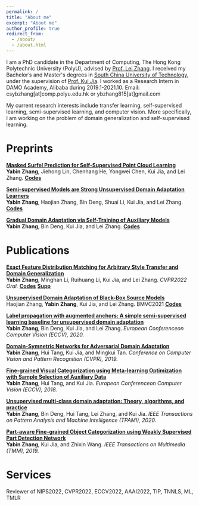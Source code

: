 ```yaml
---
permalink: /
title: "About me"
excerpt: "About me"
author_profile: true
redirect_from: 
  - /about/
  - /about.html
---
```


<!-- <p align="center">
  <img src="https://caozhangjie.github.io/files/caozhangjie_img.jpg?raw=true" alt="Photo" style="width: 450px;"/> 
</p> -->

I am a PhD candidate in the Department of Computing, The Hong Kong Polytechnic University (PolyU), advised by [Prof. Lei Zhang](https://scholar.google.co.uk/citations?user=tAK5l1IAAAAJ&hl=en&oi=ao). 
I received my Bachelor’s and Master's degrees in [South China University of Technology](http://www.scut.edu.cn/), under the supervision of [Prof. Kui Jia](https://scholar.google.co.uk/citations?user=Mf9VHRcAAAAJ&hl=en&oi=ao).
I worked as a Research Intern in DAMO Academy, Alibaba during 2019.1-2021.10.  Email: csybzhang[at]comp.polyu.edu.hk or ybzhang815[at]gmail.com


My current research interests include transfer learning, self-supervised learning, semi-supervised learning, and computer vision. 
More specifically, I am working on the problem of domain generalization and self-supervised learning. 

<h1>Preprints</h1>

<b>[Masked Surfel Prediction for Self-Supervised Point Cloud Learning](https://arxiv.org/abs/2207.03111)</b> <br> <b>Yabin Zhang</b>, Jiehong Lin, Chenhang He, Yongwei Chen, Kui Jia, and Lei Zhang.   <b>[Codes](https://github.com/YBZh/MaskSurf)</b>

<b>[Semi-supervised Models are Strong Unsupervised Domain Adaptation Learners](https://arxiv.org/pdf/2106.00417.pdf)</b> <br> <b>Yabin Zhang</b>, Haojian Zhang, Bin Deng, Shuai Li, Kui Jia, and Lei Zhang.   <b>[Codes](https://github.com/YBZh/Bridging_UDA_SSL)</b>

<b>[Gradual Domain Adaptation via Self-Training of Auxiliary Models](https://github.com/YBZh/AuxSelfTrain)</b> <br> <b>Yabin Zhang</b>, Bin Deng, Kui Jia, and Lei Zhang.  <b>[Codes](https://github.com/YBZh)</b>



<h1>Publications</h1>

<b>[Exact Feature Distribution Matching for Arbitrary Style Transfer and Domain Generalization](https://arxiv.org/abs/2203.07740)</b> <br> <b>Yabin Zhang</b>, Minghan Li, Ruihuang Li, Kui Jia, and Lei Zhang. <i>CVPR2022 Oral.</i> <b>[Codes](https://github.com/YBZh/EFDM)</b> <b>[Supp](https://github.com/YBZh/EFDM/blob/main/Supplementary_Material.pdf)</b>

<b>[Unsupervised Domain Adaptation of Black-Box Source Models](https://arxiv.org/pdf/2101.02839.pdf)</b> <br> Haojian Zhang, <b>Yabin Zhang</b>, Kui Jia, and Lei Zhang. BMVC2021  <b>[Codes](https://github.com/zhjscut/IterLNL)</b>

<b>[Label propagation with augmented anchors: A simple semi-supervised learning baseline for unsupervised domain adaptation](https://www.ecva.net/papers/eccv_2020/papers_ECCV/papers/123490749.pdf)</b> <br> <b>Yabin Zhang</b>, Bin Deng, Kui Jia, and Lei Zhang. <i>European Conferenceon Computer Vision (ECCV), 2020.</i> 

<b>[Domain-Symnetric Networks for Adversarial Domain Adaptation](http://openaccess.thecvf.com/content_CVPR_2019/papers/Zhang_Domain-Symmetric_Networks_for_Adversarial_Domain_Adaptation_CVPR_2019_paper.pdf)</b> <br> <b>Yabin Zhang</b>, Hui Tang, Kui Jia, and Mingkui Tan. <i>Conference on Computer Vision and Pattern Recognition (CVPR), 2019.</i> 

<b>[Fine-grained Visual Categorization using Meta-learning Optimization with Sample Selection of Auxiliary Data](http://openaccess.thecvf.com/content_ECCV_2018/papers/Yabin_Zhang_Fine-Grained_Visual_Categorization_ECCV_2018_paper.pdf)</b> <br> <b>Yabin Zhang</b>, Hui Tang, and Kui Jia. <i>European Conferenceon Computer Vision (ECCV), 2018.</i> 

<b>[Unsupervised multi-class domain adaptation: Theory, algorithms, and practice](https://ieeexplore.ieee.org/document/9253700)</b> <br> <b>Yabin Zhang</b>, Bin Deng, Hui Tang, Lei Zhang, and Kui Jia. <i> IEEE Transactions on Pattern Analysis and Machine Intelligence (TPAMI), 2020.</i> 

<b>[Part-aware Fine-grained Object Categorization using Weakly Supervised Part Detection Network](https://ieeexplore.ieee.org/document/8827602)</b> <br> <b>Yabin Zhang</b>, Kui Jia, and Zhixin Wang. <i> IEEE Transactions on Multimedia (TMM), 2019.</i> 


<h1>Services</h1>
Reviewer of NIPS2022, CVPR2022, ECCV2022, AAAI2022, TIP, TNNLS, ML, TMLR


